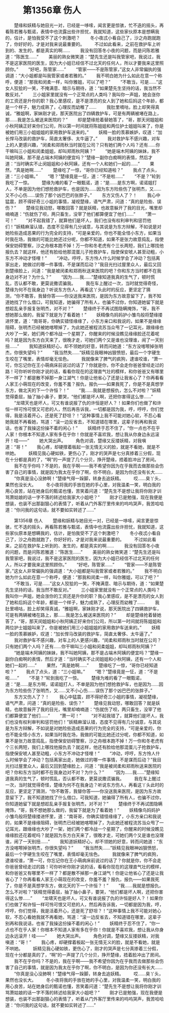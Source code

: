 # 　　第1356章 伤人
　　楚缘和妖精与她目光一对，已经是一哆嗦，闻言更是惊骇，忙不迭的摇头，再看陈若雅与甄诺，表情中也流露出些许担忧，我就知道，这些家伙原本是想瞒我的，估计，是怕我受不了这个刺激吧？
　　冬小夜忒小看自己了，沙之舟跑就跑了，你好好的，才是对我来说最重要的。
　　不过如此看来，之前在救护车上听到的、发生的，都是真实的啊……
　　我没有回答冬小夜的问题，而是问陈若雅道：“陈医生……”
　　美丽的熟女微笑道：“楚先生还是叫我管家吧，我说过，我不是这家医院的医生，因为大小姐已经信不过北天的任何人，所以才要我来这里照顾你。”
　　“好吧，陈管家……”
　　“管家——不是陈管家，”这女人非常偏执的强调道：“大小姐都是叫我管家或者若雅的。”
　　我不明白她为什么如此在意一个称呼，便道：“那我和闵柔一样，叫你雅姐，可以了吧？”
　　“不敢当，可是……”这女人狡狯的一笑，不掩满意、暗示与期待，道：“如果楚先生坚持的话，我当然不敢反对。”
　　三小姐家里就没有一个正常点的人类吗？我叫你一声姐，她会涨你的工资还是升你的职？我心里感叹，是不是漂亮的女人到了她和后妈这个年龄，都是一个样子，魅力成熟了，心理反而幼稚了……
　　我肚里嘀咕，脸上却笑得真诚，“雅姐啊，家妹刚才说，那天医院出了四辆救护车，可是有两辆被堵在路上，那……我是怎么被送来医院的？”
　　却是楚缘抢着替她答了，“哥，那天闵姐姐和小秋阿姨正好来你们公司，所以第一时间就将陈姐姐和两位护士姐姐叫来了，你是被她们用三小姐姐姐的家用救护车送来的。”
　　妖精一脸的羡慕嫉妒，叹道：“加长悍马改装的救护车，简直太奢侈、太牛逼了。”
　　我对救护车不感兴趣，对车上的人更感兴趣，“闵柔和郑雨秋当时就在公司？只有她们两个人吗？还有……你干嘛叫三小姐和闵柔姐姐，却叫郑雨秋阿姨？”
　　“她是端木阿姨的妹妹，我不叫她阿姨，那不是占端木阿姨的便宜吗？”楚缘一副你白痴啊的表情，然后才道：“当时确实不止闵姐姐和小秋阿姨，还有一个人和她们一起的……”
　　果然，“真是她啊……”
　　楚缘吃了一惊，“哥你已经知道啦？”
　　我点了点头，道：“三小姐嘛。”
　　“嗯？”楚缘竟是一怔，道：“不是啦……”
　　“不是？”轮到我吃了一惊。
　　楚缘为难的看了一眼甄诺，道：“是……是东方啊，诺诺姐打人，不单是因为他们想抢救护车，也是因为……因为东方险些伤了张明杰，又……又不小心伤……误伤了那个凶巴巴的张胖子。”
　　东方又伤人了？！
　　我心中猛震，顾不得好奇三小姐的事情，凝视楚缘，语气严肃，问道：“真的是险些、误伤？”
　　楚缘见我动怒，哪敢回答？就是妖精，也故意躲开了我的目光，嘴里却喃喃道：“伤就伤了呗，两只畜生，没宰了他们都算便宜了他们……”
　　“萧一可！”
　　“对不起我错了，就算他们是坏人，我们也没有权利审判和惩罚他们！”妖精麻溜认错，态度不见得有几分诚意，与其说是为东方辩解，不如说是对她险些造成恶果的行为完全的支持，“可是亲爱的，你也不能全怪小东方，如果当时我在场，我做的可能比她还过分呢，你都不知道，如果不是张力故意捣乱，指使保安妨碍警察，沙之舟根本跑不掉！万一你和冬老虎有个三长两短，我们上哪找他报仇去？就这样，他还有脸给他那混蛋儿子抢救护车，指使保安唬人甚至动粗，小东方不冲动才怪哩！”
　　“冲动，哼哼，东方怜人什么时候学会了冲动？包括离家出走，她做过的哪一件事情，不是谋而后动？”我目光扫过屋里众人，最后又回到楚缘脸上，问道：“我是被闵柔和郑雨秋送来医院的吧？你和东方当时都不在我身边对不对？为什么？”
　　“因为……我……”楚缘知道我真的生气了，顿时慌乱，否认都不敢，更莫说撒谎骗我。
　　我在车上醒过一次，当时就觉得奇怪，楚缘为何不在我身边？听说东方伤人，再看这丫头此时的反应，更坚定了猜测，“你不敢答，我替你答——你没送我来医院，是因为东方故意留下了，我不知道她找了什么借口，可我知道，她骗得了所有人，也骗不过你，你知道她留下就是想趁乱亲手报复张明杰，对不对？”
　　楚缘终于不再试图隐瞒掩饰，“哥，我不想她那么做的，我留下就是为了看着她！”
　　妖精像鸟妈妈护小雏鸟般将楚缘搂进怀里，道：“南哥哥，你确实错怪缘缘了，小东方亲口和我说的，如果不是缘缘阻碍，张明杰已经被她喀嚓掉了，为此她还被程流苏当众甩了一记耳光，跟缘缘也大吵了一架，她们两个都冷战一个星期了，你醒来的时候没瞧见缘缘脸还花着呢吗？就是因为东方白天来了，很晚才走，可她们两个又是谁也没理谁，闹了一天别扭……”
　　我知道妖精好心，却不领她的好意，转而问她道：“东方没喀嚓掉张明杰，你很失望吗？”
　　“我当然失……”妖精见我眼神凶狠愤怒，最后一个字硬生生咬在了嘴里，表情却毫无怯色。
　　我就像来了脾气的疯狗，逮谁咬谁，“萧一可，你忘记你在王小萌病床前说过的话了？你就是你，你不会走你爸爸曾经走过的路！可你听听你刚才说的话，看看你现在的这理直气壮的模样，和你爸爸又有哪里不一样了？都是散不掉那一身江湖气！你是让他省心了还是让我省心了？你再看看人家王小萌现在的改变，你羞不羞？报仇，报仇——如果我死了，你是不是真想学东方，做北天的下一个许恒？！”
　　“我……我就是想报仇，怎么不对啦？”妖精觉得委屈，抽了抽小鼻子，要哭，“他们都是坏人啊，还把你害得这么惨……”
　　“龙啸天也是坏人，可又有谁说报了仇的许恒是好人？！如果你们也做了和许恒一样可怜可恨又可悲的人，然后再告诉我，一切都是因为我，哼，哼哼，你们觉得，我是活着开心，还是死了舒坦？！”这种事情上我不可能对她心软，不忍心看她我就不再看她，骂道：“滚一边反省去，不知道错在哪里，这辈子别再和我说话，也省了我操这份操不着的闲心！”
　　妖精终于忍不住了，“你一点也不在乎人家！你根本不知道人家有多在乎你！你就是不喜欢我，想让我从你身边永远滚开！哇——”
　　她大哭出声。
　　角色对调，楚缘又反搂妖精，对我嗔道：“哥！”
　　我心疼，却硬撑着板起一张无情无义的脸，就是不看她，就是不哄她。
　　妖精见我心硬如铁，更伤心了，刚才的哭声是七分真掺着三分假，现在十分都是真的了，“啊”的一声提了几个分贝，挣开楚缘，捂着脸冲出了房间。
　　我不在乎你吗？不是的，我在乎啊——我不希望你因为在乎我而去做那些会伤害了自己的事情，就是因为我太在乎你了啊，你不明白，是因为你还没有长大……
　　“你真是没心没肺啊！”楚缘气得一跺脚，转身去追妖精。
　　哎……臭丫头，果然也没长大。
　　冬小夜将我的手放在她的手心里，对我温柔一笑，明白我的用心良苦，站在她身后的甄诺也懂，苦笑着问道：“楚先生不是想让我将你刚才训骂萧姑娘的话一字不落的转述给我家大小姐吧？”
　　刚才已是勉强，现在我便是想装，也装不出那副狠心的表情了，听着从门外客厅里传来的呜呜哭声，我苦哈哈道：“你问我的这句话，就不要如实转述了……”

　　第1356章 伤人
　　楚缘和妖精与她目光一对，已经是一哆嗦，闻言更是惊骇，忙不迭的摇头，再看陈若雅与甄诺，表情中也流露出些许担忧，我就知道，这些家伙原本是想瞒我的，估计，是怕我受不了这个刺激吧？
　　冬小夜忒小看自己了，沙之舟跑就跑了，你好好的，才是对我来说最重要的。
　　不过如此看来，之前在救护车上听到的、发生的，都是真实的啊……
　　我没有回答冬小夜的问题，而是问陈若雅道：“陈医生……”
　　美丽的熟女微笑道：“楚先生还是叫我管家吧，我说过，我不是这家医院的医生，因为大小姐已经信不过北天的任何人，所以才要我来这里照顾你。”
　　“好吧，陈管家……”
　　“管家——不是陈管家，”这女人非常偏执的强调道：“大小姐都是叫我管家或者若雅的。”
　　我不明白她为什么如此在意一个称呼，便道：“那我和闵柔一样，叫你雅姐，可以了吧？”
　　“不敢当，可是……”这女人狡狯的一笑，不掩满意、暗示与期待，道：“如果楚先生坚持的话，我当然不敢反对。”
　　三小姐家里就没有一个正常点的人类吗？我叫你一声姐，她会涨你的工资还是升你的职？我心里感叹，是不是漂亮的女人到了她和后妈这个年龄，都是一个样子，魅力成熟了，心理反而幼稚了……
　　我肚里嘀咕，脸上却笑得真诚，“雅姐啊，家妹刚才说，那天医院出了四辆救护车，可是有两辆被堵在路上，那……我是怎么被送来医院的？”
　　却是楚缘抢着替她答了，“哥，那天闵姐姐和小秋阿姨正好来你们公司，所以第一时间就将陈姐姐和两位护士姐姐叫来了，你是被她们用三小姐姐姐的家用救护车送来的。”
　　妖精一脸的羡慕嫉妒，叹道：“加长悍马改装的救护车，简直太奢侈、太牛逼了。”
　　我对救护车不感兴趣，对车上的人更感兴趣，“闵柔和郑雨秋当时就在公司？只有她们两个人吗？还有……你干嘛叫三小姐和闵柔姐姐，却叫郑雨秋阿姨？”
　　“她是端木阿姨的妹妹，我不叫她阿姨，那不是占端木阿姨的便宜吗？”楚缘一副你白痴啊的表情，然后才道：“当时确实不止闵姐姐和小秋阿姨，还有一个人和她们一起的……”
　　果然，“真是她啊……”
　　楚缘吃了一惊，“哥你已经知道啦？”
　　我点了点头，道：“三小姐嘛。”
　　“嗯？”楚缘竟是一怔，道：“不是啦……”
　　“不是？”轮到我吃了一惊。
　　楚缘为难的看了一眼甄诺，道：“是……是东方啊，诺诺姐打人，不单是因为他们想抢救护车，也是因为……因为东方险些伤了张明杰，又……又不小心伤……误伤了那个凶巴巴的张胖子。”
　　东方又伤人了？！
　　我心中猛震，顾不得好奇三小姐的事情，凝视楚缘，语气严肃，问道：“真的是险些、误伤？”
　　楚缘见我动怒，哪敢回答？就是妖精，也故意躲开了我的目光，嘴里却喃喃道：“伤就伤了呗，两只畜生，没宰了他们都算便宜了他们……”
　　“萧一可！”
　　“对不起我错了，就算他们是坏人，我们也没有权利审判和惩罚他们！”妖精麻溜认错，态度不见得有几分诚意，与其说是为东方辩解，不如说是对她险些造成恶果的行为完全的支持，“可是亲爱的，你也不能全怪小东方，如果当时我在场，我做的可能比她还过分呢，你都不知道，如果不是张力故意捣乱，指使保安妨碍警察，沙之舟根本跑不掉！万一你和冬老虎有个三长两短，我们上哪找他报仇去？就这样，他还有脸给他那混蛋儿子抢救护车，指使保安唬人甚至动粗，小东方不冲动才怪哩！”
　　“冲动，哼哼，东方怜人什么时候学会了冲动？包括离家出走，她做过的哪一件事情，不是谋而后动？”我目光扫过屋里众人，最后又回到楚缘脸上，问道：“我是被闵柔和郑雨秋送来医院的吧？你和东方当时都不在我身边对不对？为什么？”
　　“因为……我……”楚缘知道我真的生气了，顿时慌乱，否认都不敢，更莫说撒谎骗我。
　　我在车上醒过一次，当时就觉得奇怪，楚缘为何不在我身边？听说东方伤人，再看这丫头此时的反应，更坚定了猜测，“你不敢答，我替你答——你没送我来医院，是因为东方故意留下了，我不知道她找了什么借口，可我知道，她骗得了所有人，也骗不过你，你知道她留下就是想趁乱亲手报复张明杰，对不对？”
　　楚缘终于不再试图隐瞒掩饰，“哥，我不想她那么做的，我留下就是为了看着她！”
　　妖精像鸟妈妈护小雏鸟般将楚缘搂进怀里，道：“南哥哥，你确实错怪缘缘了，小东方亲口和我说的，如果不是缘缘阻碍，张明杰已经被她喀嚓掉了，为此她还被程流苏当众甩了一记耳光，跟缘缘也大吵了一架，她们两个都冷战一个星期了，你醒来的时候没瞧见缘缘脸还花着呢吗？就是因为东方白天来了，很晚才走，可她们两个又是谁也没理谁，闹了一天别扭……”
　　我知道妖精好心，却不领她的好意，转而问她道：“东方没喀嚓掉张明杰，你很失望吗？”
　　“我当然失……”妖精见我眼神凶狠愤怒，最后一个字硬生生咬在了嘴里，表情却毫无怯色。
　　我就像来了脾气的疯狗，逮谁咬谁，“萧一可，你忘记你在王小萌病床前说过的话了？你就是你，你不会走你爸爸曾经走过的路！可你听听你刚才说的话，看看你现在的这理直气壮的模样，和你爸爸又有哪里不一样了？都是散不掉那一身江湖气！你是让他省心了还是让我省心了？你再看看人家王小萌现在的改变，你羞不羞？报仇，报仇——如果我死了，你是不是真想学东方，做北天的下一个许恒？！”
　　“我……我就是想报仇，怎么不对啦？”妖精觉得委屈，抽了抽小鼻子，要哭，“他们都是坏人啊，还把你害得这么惨……”
　　“龙啸天也是坏人，可又有谁说报了仇的许恒是好人？！如果你们也做了和许恒一样可怜可恨又可悲的人，然后再告诉我，一切都是因为我，哼，哼哼，你们觉得，我是活着开心，还是死了舒坦？！”这种事情上我不可能对她心软，不忍心看她我就不再看她，骂道：“滚一边反省去，不知道错在哪里，这辈子别再和我说话，也省了我操这份操不着的闲心！”
　　妖精终于忍不住了，“你一点也不在乎人家！你根本不知道人家有多在乎你！你就是不喜欢我，想让我从你身边永远滚开！哇——”
　　她大哭出声。
　　角色对调，楚缘又反搂妖精，对我嗔道：“哥！”
　　我心疼，却硬撑着板起一张无情无义的脸，就是不看她，就是不哄她。
　　妖精见我心硬如铁，更伤心了，刚才的哭声是七分真掺着三分假，现在十分都是真的了，“啊”的一声提了几个分贝，挣开楚缘，捂着脸冲出了房间。
　　我不在乎你吗？不是的，我在乎啊——我不希望你因为在乎我而去做那些会伤害了自己的事情，就是因为我太在乎你了啊，你不明白，是因为你还没有长大……
　　“你真是没心没肺啊！”楚缘气得一跺脚，转身去追妖精。
　　哎……臭丫头，果然也没长大。
　　冬小夜将我的手放在她的手心里，对我温柔一笑，明白我的用心良苦，站在她身后的甄诺也懂，苦笑着问道：“楚先生不是想让我将你刚才训骂萧姑娘的话一字不落的转述给我家大小姐吧？”
　　刚才已是勉强，现在我便是想装，也装不出那副狠心的表情了，听着从门外客厅里传来的呜呜哭声，我苦哈哈道：“你问我的这句话，就不要如实转述了……”
